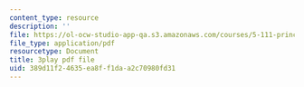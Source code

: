 ```yaml
---
content_type: resource
description: ''
file: https://ol-ocw-studio-app-qa.s3.amazonaws.com/courses/5-111-principles-of-chemical-science-fall-2008/389d11f24635ea8ff1daa2c70980fd31_C_Kg0EMPEJ8.pdf
file_type: application/pdf
resourcetype: Document
title: 3play pdf file
uid: 389d11f2-4635-ea8f-f1da-a2c70980fd31
---
```

